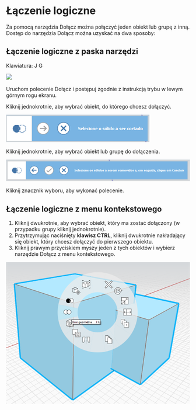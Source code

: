 # Łączenie logiczne

Za pomocą narzędzia Dołącz można połączyć jeden obiekt lub grupę z inną. Dostęp do narzędzia Dołącz można uzyskać na dwa sposoby:

## Łączenie logiczne z paska narzędzi

Klawiatura: J G

![](../.gitbook/assets/boolean\_join.png)

Uruchom polecenie Dołącz i postępuj zgodnie z instrukcją trybu w lewym górnym rogu ekranu.

Kliknij jednokrotnie, aby wybrać obiekt, do którego chcesz dołączyć.

![](<../.gitbook/assets/cut_mode01 (1).png>)

Kliknij jednokrotnie, aby wybrać obiekt lub grupę do dołączenia.

![](<../.gitbook/assets/cut_mode02 (1).png>)

Kliknij znacznik wyboru, aby wykonać polecenie.

## Łączenie logiczne z menu kontekstowego

1. Kliknij dwukrotnie, aby wybrać obiekt, który ma zostać dołączony (w przypadku grupy kliknij jednokrotnie).
2. Przytrzymując naciśnięty **klawisz CTRL**, kliknij dwukrotnie nakładający się obiekt, który chcesz dołączyć do pierwszego obiektu.
3. Kliknij prawym przyciskiem myszy jeden z tych obiektów i wybierz narzędzie Dołącz z menu kontekstowego.

![](<../.gitbook/assets/join tool.png>)
